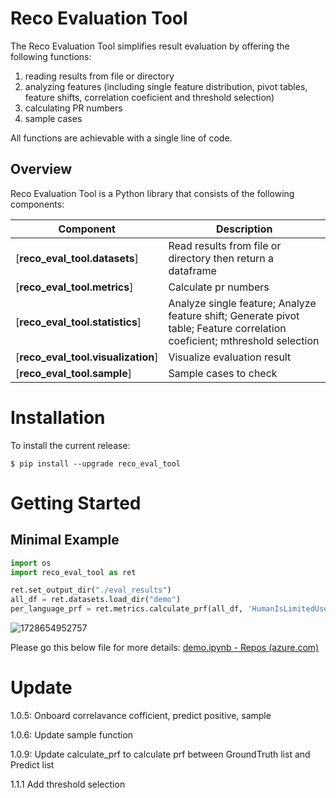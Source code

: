 # Reco Evaluation Tool

The Reco Evaluation Tool simplifies result evaluation by offering the following functions:

1. reading results from file or directory
2. analyzing features (including single feature distribution, pivot tables, feature shifts, correlation  coeficient and threshold selection)
3. calculating PR numbers
4. sample cases

All functions are achievable with a single line of code.

## Overview

Reco Evaluation Tool is a Python library that consists of the following components:


| Component                          | Description                                                                                                                |
| ---------------------------------- | -------------------------------------------------------------------------------------------------------------------------- |
| [**reco_eval_tool.datasets**]      | Read results from file or directory then return a dataframe                                                                |
| [**reco_eval_tool.metrics**]       | Calculate pr numbers                                                                                                       |
| [**reco_eval_tool.statistics**]    | Analyze single feature; Analyze feature shift; Generate pivot table; Feature correlation  coeficient; mthreshold selection |
| [**reco_eval_tool.visualization**] | Visualize evaluation result                                                                                                |
| [**reco_eval_tool.sample**]        | Sample cases to check                                                                                                      |

# Installation

To install the current release:

```shell
$ pip install --upgrade reco_eval_tool
```

# Getting Started

## Minimal Example

```python
import os
import reco_eval_tool as ret

ret.set_output_dir("./eval_results")
all_df = ret.datasets.load_dir("demo")
per_language_prf = ret.metrics.calculate_prf(all_df, 'HumanIsLimitedUse', 'GPTIsLimitedUseV6', 'Language')
```

![1728654952757](images/README/1728654952757.png)

Please go this below file for more details: [demo.ipynb - Repos (azure.com)](https://dev.azure.com/msasg/ContentServices/_git/RecoNF?path=/users/mingleiguo/reco_eval_tool/official/examples/demo.ipynb&_a=preview)

# Update

1.0.5: Onboard correlavance cofficient, predict positive, sample

1.0.6: Update sample function

1.0.9: Update calculate_prf to calculate prf between GroundTruth list and Predict list

1.1.1 Add threshold selection
